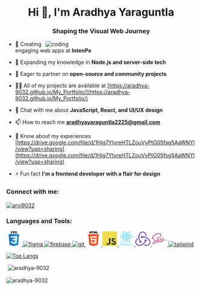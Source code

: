 <h1 align="center">Hi 👋, I'm Aradhya Yaraguntla</h1>
<h3 align="center">Shaping the Visual Web Journey</h3>
<img align="right" alt="coding" width="400" src="[https://encrypted-tbn0.gstatic.com/images?q=tbn:ANd9GcQnqhVMRu6YfwQiBLnAT7B7DPaTtrLiR_kXXg&s](https://media.licdn.com/dms/image/C4E12AQHohaaJm6qNNw/article-cover_image-shrink_423_752/0/1630526455370?e=1723075200&v=beta&t=JuHXwF0sd5sgw80X9ZMUMejMaX4bziJsafJRtRTGwCo)">

- 🔭 Creating engaging web apps at **IntenPe**

- 🌱 Expanding my knowledge in **Node.js and server-side tech**

- 👯 Eager to partner on **open-source and community projects**

- 👨‍💻 All of my projects are available at [https://aradhya-9032.github.io/My_Portfolio/](https://aradhya-9032.github.io/My_Portfolio/)

- 💬 Chat with me about **JavaScript, React, and UI/UX design**

- 📫 How to reach me **aradhyayaraguntla2225@gmail.com**

- 📄 Know about my experiences [https://drive.google.com/file/d/1Hig7YIvreHTLZouVyPtG05fsg5AaWNYl/view?usp=sharing](https://drive.google.com/file/d/1Hig7YIvreHTLZouVyPtG05fsg5AaWNYl/view?usp=sharing)

- ⚡ Fun fact **I'm a frontend developer with a flair for design**

<h3 align="left">Connect with me:</h3>
<p align="left">
<a href="https://linkedin.com/in/arvi9032" target="blank"><img align="center" src="https://raw.githubusercontent.com/rahuldkjain/github-profile-readme-generator/master/src/images/icons/Social/linked-in-alt.svg" alt="arvi9032" height="30" width="40" /></a>
</p>

<h3 align="left">Languages and Tools:</h3>
<p align="left"> <a href="https://www.w3schools.com/css/" target="_blank" rel="noreferrer"> <img src="https://raw.githubusercontent.com/devicons/devicon/master/icons/css3/css3-original-wordmark.svg" alt="css3" width="40" height="40"/> </a> <a href="https://www.figma.com/" target="_blank" rel="noreferrer"> <img src="https://www.vectorlogo.zone/logos/figma/figma-icon.svg" alt="figma" width="40" height="40"/> </a> <a href="https://firebase.google.com/" target="_blank" rel="noreferrer"> <img src="https://www.vectorlogo.zone/logos/firebase/firebase-icon.svg" alt="firebase" width="40" height="40"/> </a> <a href="https://git-scm.com/" target="_blank" rel="noreferrer"> <img src="https://www.vectorlogo.zone/logos/git-scm/git-scm-icon.svg" alt="git" width="40" height="40"/> </a> <a href="https://www.w3.org/html/" target="_blank" rel="noreferrer"> <img src="https://raw.githubusercontent.com/devicons/devicon/master/icons/html5/html5-original-wordmark.svg" alt="html5" width="40" height="40"/> </a> <a href="https://developer.mozilla.org/en-US/docs/Web/JavaScript" target="_blank" rel="noreferrer"> <img src="https://raw.githubusercontent.com/devicons/devicon/master/icons/javascript/javascript-original.svg" alt="javascript" width="40" height="40"/> </a> <a href="https://reactjs.org/" target="_blank" rel="noreferrer"> <img src="https://raw.githubusercontent.com/devicons/devicon/master/icons/react/react-original-wordmark.svg" alt="react" width="40" height="40"/> </a> <a href="https://redux.js.org" target="_blank" rel="noreferrer"> <img src="https://raw.githubusercontent.com/devicons/devicon/master/icons/redux/redux-original.svg" alt="redux" width="40" height="40"/> </a> <a href="https://sass-lang.com" target="_blank" rel="noreferrer"> <img src="https://raw.githubusercontent.com/devicons/devicon/master/icons/sass/sass-original.svg" alt="sass" width="40" height="40"/> </a> <a href="https://tailwindcss.com/" target="_blank" rel="noreferrer"> <img src="https://www.vectorlogo.zone/logos/tailwindcss/tailwindcss-icon.svg" alt="tailwind" width="40" height="40"/> </a> </p>

[![Top Langs](https://github-readme-stats.vercel.app/api/top-langs/?username=anuraghazra&layout=donut)](https://github.com/anuraghazra/github-readme-stats)

<p>&nbsp;<img align="center" src="https://github-readme-stats.vercel.app/api?username=aradhya-9032&show_icons=true&locale=en" alt="aradhya-9032" /></p>

<p><img align="center" src="https://github-readme-streak-stats.herokuapp.com/?user=aradhya-9032&" alt="aradhya-9032" /></p>

<!--
**aradhya-9032/aradhya-9032** is a ✨ _special_ ✨ repository because its `README.md` (this file) appears on your GitHub profile.

Here are some ideas to get you started:

- 🔭 I’m currently working on ...
- 🌱 I’m currently learning ...
- 👯 I’m looking to collaborate on ...
- 🤔 I’m looking for help with ...
- 💬 Ask me about ...
- 📫 How to reach me: ...
- 😄 Pronouns: ...
- ⚡ Fun fact: ...
Hi there 👋, I'm Aradhya Yaraguntla

- 🔭 Creating engaging web apps at InternPe
- 🌱 Expanding my knowledge in Node.js and server-side tech
- 👯 Eager to partner on open-source and community projects
- 💬 Chat with me about JavaScript, React, and UI/UX design
- 📫 How to reach me at [https://www.linkedin.com/in/arvi9032/]
- 😄 Pronouns: She/Her
- ⚡ Fun fact: I'm a frontend developer with a flair for design
-->
